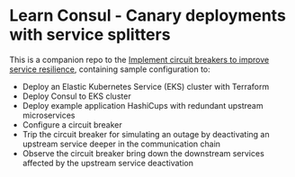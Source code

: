 # Learn Consul - Canary deployments with service splitters

This is a companion repo to the [Implement circuit breakers to improve service resilience](https://developer.hashicorp.com/consul/tutorials/resiliency/service-mesh-circuit-breaking), containing sample configuration to:

- Deploy an Elastic Kubernetes Service (EKS) cluster with Terraform
- Deploy Consul to EKS cluster
- Deploy example application HashiCups with redundant upstream microservices
- Configure a circuit breaker
- Trip the circuit breaker for simulating an outage by deactivating an upstream service deeper in the communication chain
- Observe the circuit breaker bring down the downstream services affected by the upstream service deactivation